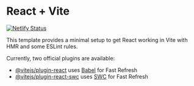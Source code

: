 # React + Vite

[![Netlify Status](https://api.netlify.com/api/v1/badges/9d6877a9-5476-4a81-8992-6bcb49244d12/deploy-status)](https://app.netlify.com/sites/randomfy/deploys)

This template provides a minimal setup to get React working in Vite with HMR and some ESLint rules.

Currently, two official plugins are available:

- [@vitejs/plugin-react](https://github.com/vitejs/vite-plugin-react/blob/main/packages/plugin-react/README.md) uses [Babel](https://babeljs.io/) for Fast Refresh
- [@vitejs/plugin-react-swc](https://github.com/vitejs/vite-plugin-react-swc) uses [SWC](https://swc.rs/) for Fast Refresh
